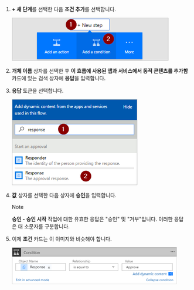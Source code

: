 1. **+ 새 단계**를 선택한 다음 **조건 추가**를 선택합니다.
   
    ![조건 추가](media/modern-approvals/add-response-condition.png)
2. **개체 이름** 상자를 선택한 후 **이 흐름에 사용된 앱과 서비스에서 동적 콘텐츠를 추가함** 카드에 있는 검색 상자에 **응답**을 입력합니다.
3. **응답** 토큰을 선택합니다.
   
    ![응답 토큰 선택하기](media/modern-approvals/search-for-response.png)
4. **값** 상자를 선택한 다음 상자에 **승인**을 입력합니다.
   
   > [!NOTE]
   > **승인 - 승인 시작** 작업에 대한 유효한 응답은 "승인" 및 "거부"입니다. 이러한 응답은 대 소문자를 구분합니다.
   > 
   > 
5. 이제 **조건** 카드는 이 이미지와 비슷해야 합니다.
   
    ![](media/modern-approvals/response-condition-test.png)

